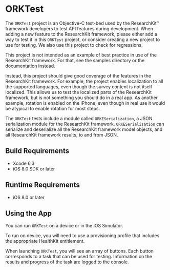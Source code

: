 # ORKTest

The `ORKTest` project is an Objective-C test-bed used by the ResearchKit™ framework
developers to test API features during development. When adding a new
feature to the ResearchKit framework, please either add a way to test it in this
`ORKTest` project, or consider creating a new project to use for
testing. We also use this project to check for regressions.

This project is not intended as an example of best practice in use of
the ResearchKit framework. For that, see the samples directory or the documentation
instead.

Instead, this project should give good coverage of the features in
the ResearchKit framework. For example, the project enables localization to all the
supported languages, even though the survey content is not itself
localized. This allows us to test the localized parts of the ResearchKit framework,
but is not something you should do in a real app. As another example,
rotation is enabled on the iPhone, even though in real use it would be
atypical to enable rotation for most steps.

The `ORKTest` tests include a module called `ORKESerialization`, a
JSON serialization module for the ResearchKit framework. `ORKESerialization` can
serialize and deserialize all the ResearchKit framework model objects, and all
ResearchKit framework results, to and from JSON.


## Build Requirements

+ Xcode 6.3 
+ iOS 8.0 SDK or later


## Runtime Requirements

+ iOS 8.0 or later


## Using the App

You can run `ORKTest` on a device or in the iOS Simulator.

To run on device, you will need to use a provisioning profile that
includes the appropriate HealthKit entitlement.

When launching `ORKTest`, you will see an array of buttons. Each
button corresponds to a task that can be used for testing. Information
on the results and progress of the task are logged to the console.

